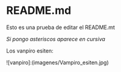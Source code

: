 # README.md
Esto es una prueba de editar el README.mt

*Si pongo asteriscos aparece en cursiva*

Los vanpiro esiten:

![vanpiro]:(imagenes/Vampiro_esiten.jpg)
